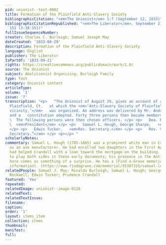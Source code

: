 ```yaml
---
pid: unionist--text-0002
title: Formation of the Plainfield Anti-Slavery Society
bibliographicCitation: "<em>The Unionist</em> 1:7 (September 12, 1833)"
bibliographicCitationRepublished: "<em>The Liberator</em>, September 21, 1833, p.
  151 (3:38:151)"
fullIssueSequenceNumber: 
creator: Charles C. Burleigh; Samuel Joseph May
dateCreated: '1833-08-29'
description: Formation of the Plainfield Anti-Slavery Society
language: English
publisher: The Liberator
IsPartOf: '1833-09-21'
rights: https://creativecommons.org/publicdomain/mark/1.0/
source: The Unionist
subject: Abolitionist Organizing; Burleigh Family
type: Text
category: Unionist content
articleType: 
volume: '1'
issue: '7'
transcription: "<p>   “The Unionist of August 29, gives an account of a meeting in
  Plainfield, Ct.   at which the <em>‘Anti-Slavery Society of Plainfield, and its
  vicinity,’</em>   was organized. An address was delivered by Mr. Andrew Rockwell,
  and a   constitution adopted. Forty three persons then became members of the Society.
  \  The following persons were then chosen officers. </p> <p>   Dea. Rinaldo Burleigh,
  \  <em>President</em> </p> <p>   Samuel L. Hough, George Sharpe,   <em>Vice Presidents</em>
  </p> <p>   Edwin Tucker,   <em>Rec. Secretary.</em> </p> <p>   Rev. S.J. May,   <em>Cor.
  Secretary.”</em> </p> <p></p> "
scholarlyNotes: 
commentary: Samuel L. Hough (1785-1865) was a prominent white man in Canterbury, working
  as an axe manufactorer. He had enrolled two daughters in the First Academy, and
  had helped Crandall with a loan toward the mortgage on the building. He appears
  to play both sides in these early documents; his presence in the Anti-Slavery Society
  here comes as something of a surprise. He has a [Find-a-Grave memorial with more
  information]. (https://www.findagrave.com/memorial/55307315/samuel-lockwood-hough?_gl=1*1wbgjbe*_ga*MTUyMjQxNDg5NS4xNjU5NTYyOTE2*_ga_4QT8FMEX30*NTkyNjdiOTctODA4NC00MjRiLTk3ZDYtYjM1MmUzMDY2MWZhLjI4LjEuMTY4MDIwMjgxMS41LjAuMA.#source)
relatedPeople: Samuel J. May; Rinaldo Burleigh; Samuel L. Hough; George Sharpe; Andrew
  Rockwell; Edwin Tucker; Prudence Crandall
featured: 'Yes'
repeated: 
relatedImage: unionist--image-0120
relatedText: 
relatedTextIssue: 
filename: 
caption: 
order: '1'
layout: items_item
collection: items
thumbnail: 
manifest: 
full: 
---
```

